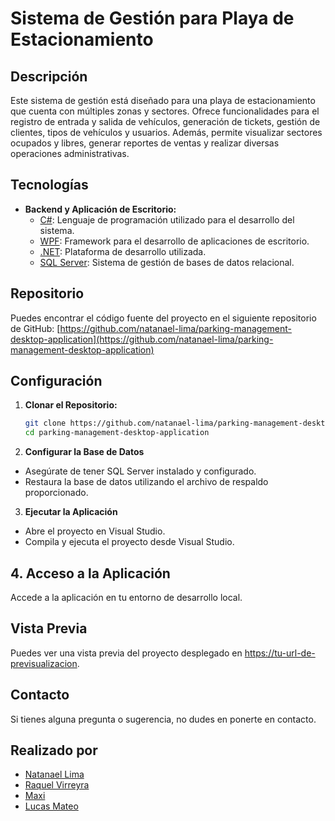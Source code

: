 # Sistema de Gestión para Playa de Estacionamiento

## Descripción

Este sistema de gestión está diseñado para una playa de estacionamiento que cuenta con múltiples zonas y sectores. Ofrece funcionalidades para el registro de entrada y salida de vehículos, generación de tickets, gestión de clientes, tipos de vehículos y usuarios. Además, permite visualizar sectores ocupados y libres, generar reportes de ventas y realizar diversas operaciones administrativas.

## Tecnologías

- **Backend y Aplicación de Escritorio:**
  - [C#](https://docs.microsoft.com/en-us/dotnet/csharp/): Lenguaje de programación utilizado para el desarrollo del sistema.
  - [WPF](https://docs.microsoft.com/en-us/dotnet/desktop/wpf/): Framework para el desarrollo de aplicaciones de escritorio.
  - [.NET](https://dotnet.microsoft.com/): Plataforma de desarrollo utilizada.
  - [SQL Server](https://www.microsoft.com/en-us/sql-server): Sistema de gestión de bases de datos relacional.

## Repositorio

Puedes encontrar el código fuente del proyecto en el siguiente repositorio de GitHub: [https://github.com/natanael-lima/parking-management-desktop-application](https://github.com/natanael-lima/parking-management-desktop-application)

## Configuración

1. **Clonar el Repositorio:**

   ```bash
   git clone https://github.com/natanael-lima/parking-management-desktop-application.git
   cd parking-management-desktop-application
2. **Configurar la Base de Datos**
 - Asegúrate de tener SQL Server instalado y configurado.
 - Restaura la base de datos utilizando el archivo de respaldo proporcionado.

3. **Ejecutar la Aplicación**
 - Abre el proyecto en Visual Studio.
 - Compila y ejecuta el proyecto desde Visual Studio.

## 4. Acceso a la Aplicación

Accede a la aplicación en tu entorno de desarrollo local.

## Vista Previa

Puedes ver una vista previa del proyecto desplegado en [https://tu-url-de-previsualizacion]([https://tu-url-de-previsualizacion](https://i.postimg.cc/jj0MvQt9/project-optica.png)).

## Contacto

Si tienes alguna pregunta o sugerencia, no dudes en ponerte en contacto.

## Realizado por

- [Natanael Lima](https://github.com/natanael-lima)
- [Raquel Virreyra](https://github.com/raquelvirreyra)
- [Maxi](https://github.com/maxi1103)
- [Lucas Mateo](https://github.com/LMateo42)
